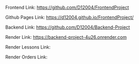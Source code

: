 Frontend Link: https://github.com/D12004/FrontendProject

Github Pages Link: https://d12004.github.io/FrontendProject/

Backend Link: https://github.com/D12004/Backend-Project

Render Link: https://backend-project-4u26.onrender.com

Render Lessons Link:

Render Orders Link: 